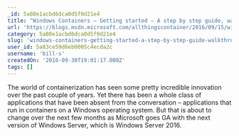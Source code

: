 ```yaml
---
_id: 5a88e1acbd6dca0d5f0d21e4
title: "Windows Containers – Getting started – A step by step guide, walkthrough, tutorial"
url: 'https://blogs.msdn.microsoft.com/allthingscontainer/2016/09/15/windows-containers-getting-started-a-step-by-step-guide/'
category: 5a88e1acbd6dca0d5f0d21e4
slug: 'windows-containers-getting-started-a-step-by-step-guide-walkthrough-tutorial'
user_id: 5a83ce59d6eb0005c4ecda2c
username: 'bill-s'
createdOn: '2016-09-30T19:01:17.000Z'
tags: []
---
```


The world of containerization has seen some pretty incredible innovation over the past couple of years. Yet there has been a whole class of applications that have been absent from the conversation – applications that run in containers on a Windows operating system. But that is about to change over the next few months as Microsoft goes GA with the next version of Windows Server, which is Windows Server 2016.
